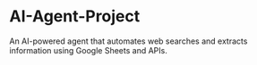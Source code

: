 # AI-Agent-Project
An AI-powered agent that automates web searches and extracts information using Google Sheets and APIs.

